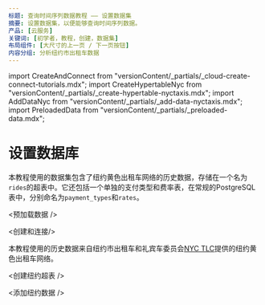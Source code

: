 ```yaml
---
标题: 查询时间序列数据教程 —— 设置数据集
摘要: 设置数据集，以便能够查询时间序列数据。
产品: [云服务]
关键词: [初学者，教程，创建，数据集]
布局组件: [大尺寸的上一页 / 下一页按钮]
内容分组: 分析纽约市出租车数据
---
```


import CreateAndConnect from "versionContent/_partials/_cloud-create-connect-tutorials.mdx";
import CreateHypertableNyc from "versionContent/_partials/_create-hypertable-nyctaxis.mdx";
import AddDataNyc from "versionContent/_partials/_add-data-nyctaxis.mdx";
import PreloadedData from "versionContent/_partials/_preloaded-data.mdx";

# 设置数据库

本教程使用的数据集包含了纽约黄色出租车网络的历史数据，存储在一个名为`rides`的超表中。它还包括一个单独的支付类型和费率表，在常规的PostgreSQL表中，分别命名为`payment_types`和`rates`。

<预加载数据 />

<Collapsible heading="创建Timescale服务并连接到您的服务" defaultExpanded={false}>

<创建和连接/>

</Collapsible>

<Collapsible heading="数据集" defaultExpanded={false}>

本教程使用的历史数据来自纽约市出租车和礼宾车委员会[NYC TLC][nyc-tlc]提供的纽约黄色出租车网络。

<创建纽约超表 />

<添加纽约数据 />

</Collapsible>

[nyc-tlc]: https://www1.nyc.gov/site/tlc/about/tlc-trip-record-data.page

